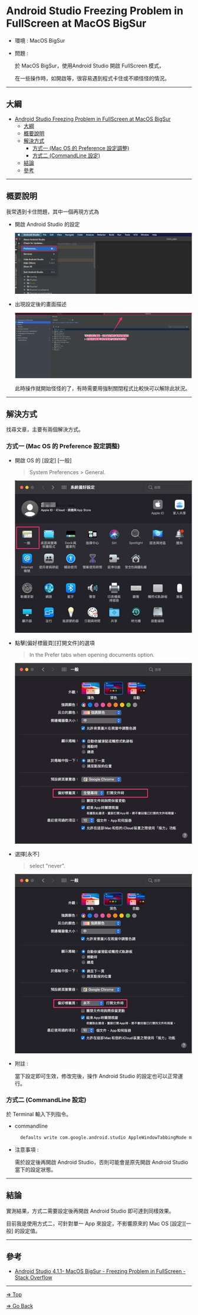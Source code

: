 # Android Studio Freezing Problem in FullScreen at MacOS BigSur

- 環境 : MacOS BigSur

- 問題 :

  於 MacOS BigSur，使用Android Studio 開啟 FullScreen 模式，

  在一些操作時，如開啟等，很容易遇到程式卡住或不順怪怪的情況。

---

## 大綱

- [Android Studio Freezing Problem in FullScreen at MacOS BigSur](#android-studio-freezing-problem-in-fullscreen-at-macos-bigsur)
  - [大綱](#大綱)
  - [概要說明](#概要說明)
  - [解決方式](#解決方式)
    - [方式一 (Mac OS 的 Preference 設定調整)](#方式一-mac-os-的-preference-設定調整)
    - [方式二 (CommandLine 設定)](#方式二-commandline-設定)
  - [結論](#結論)
  - [參考](#參考)

---

## 概要說明

我常遇到卡住問題，其中一個再現方式為

- 開啟 Android Studio 的設定

  ![01](./pics/Freezing_Problem_01.png)

- 出現設定後的畫面描述

  ![02](./pics/Freezing_Problem_02.png)

  此時操作就開始怪怪的了，有時需要用強制關閉程式比較快可以解除此狀況。

---

## 解決方式

找尋文章，主要有兩個解決方式。

### 方式一 (Mac OS 的 Preference 設定調整)

- 開啟 OS 的 [設定] [一般]

  > System Preferences > General.

  ![01](./pics/Preference_General.png)

- 點擊[偏好標籤頁][打開文件]的選項

  > In the Prefer tabs when opening documents option.

  ![02](./pics/Preference_General_OpenDocument_01.png)

- 選擇[永不]

  > select "never".

  ![03](./pics/Preference_General_OpenDocument_02.png)

- 附註 :

  當下設定即可生效，修改完後，操作 Android Studio 的設定也可以正常運行。

### 方式二 (CommandLine 設定)

於 Terminal 輸入下列指令。

- commandline

  ```sh
    defaults write com.google.android.studio AppleWindowTabbingMode manual
  ```

- 注意事項 :

  需於設定後再開啟 Android Studio，否則可能會是原先開啟 Android Studio 當下的設定狀態。

---

## 結論

實測結果，方式二需要設定後再開啟 Android Studio 即可達到同樣效果。

目前我是使用方式二，可針對單一 App 來設定，不影響原來的 Mac OS [設定][一般] 的設定值。

---

## 參考

- [Android Studio 4.1.1- MacOS BigSur - Freezing Problem in FullScreen - Stack Overflow](https://stackoverflow.com/questions/64952961/android-studio-4-1-1-macos-bigsur-freezing-problem-in-fullscreen)

---

[=> Top](#android-studio-freezing-problem-in-fullscreen-at-macos-bigsur)

[=> Go Back](../README.md)
